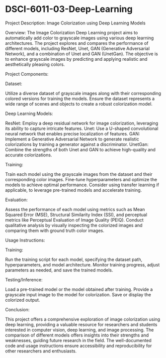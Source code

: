 # DSCI-6011-03-Deep-Learning

Project Description: Image Colorization using Deep Learning Models

Overview:
The Image Colorization Deep Learning project aims to automatically add color to grayscale images using various deep learning architectures. The project explores and compares the performance of different models, including ResNet, Unet, GAN (Generative Adversarial Network), and a combination of Unet and GAN (UnetGan). The objective is to enhance grayscale images by predicting and applying realistic and aesthetically pleasing colors.

Project Components:

Dataset:

Utilize a diverse dataset of grayscale images along with their corresponding colored versions for training the models.
Ensure the dataset represents a wide range of scenes and objects to create a robust colorization model.

Deep Learning Models:

ResNet: Employ a deep residual network for image colorization, leveraging its ability to capture intricate features.
Unet: Use a U-shaped convolutional neural network that enables precise localization of features.
GAN: Implement a Generative Adversarial Network to generate realistic colorizations by training a generator against a discriminator.
UnetGan: Combine the strengths of both Unet and GAN to achieve high-quality and accurate colorizations.

Training:

Train each model using the grayscale images from the dataset and their corresponding color images.
Fine-tune hyperparameters and optimize the models to achieve optimal performance.
Consider using transfer learning if applicable, to leverage pre-trained models and accelerate training.

Evaluation:

Assess the performance of each model using metrics such as Mean Squared Error (MSE), Structural Similarity Index (SSI), and perceptual metrics like Perceptual Evaluation of Image Quality (PEIQ).
Conduct qualitative analysis by visually inspecting the colorized images and comparing them with ground truth color images.

Usage Instructions:

Training:

Run the training script for each model, specifying the dataset path, hyperparameters, and model architecture.
Monitor training progress, adjust parameters as needed, and save the trained models.

Testing/Inference:

Load a pre-trained model or the model obtained after training.
Provide a grayscale input image to the model for colorization.
Save or display the colorized output.

Conclusion:

This project offers a comprehensive exploration of image colorization using deep learning, providing a valuable resource for researchers and students interested in computer vision, deep learning, and image processing. The comparison of different models offers insights into their strengths and weaknesses, guiding future research in the field. The well-documented code and usage instructions ensure accessibility and reproducibility for other researchers and enthusiasts.
